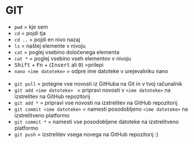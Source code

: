 # GIT
* `pwd` = kje sem
* `cd` = pojdi tja
* `cd ..` = pojdi en nivo nazaj
* `ls` = naštej elemente v nivoju
* `cat` = poglej vsebino določenega elementa
* `cat *` = poglej vsebino vseh elementov v nivoju
* <kbd>Shift</kbd> + <kbd>Fn</kbd> + (<kbd>Insert</kbd> ali <kbd>0</kbd>) =prilepi
* `nano <ime datoteke>` = odpre ime datoteke v urejevalniku nano
<br> </br>
* `git pull` = potegne vse novosti iz GitHuba na Git in v tvoj računalnik
* `git add <ime datoteke> ` = pripravi novosti v `<ime datoteke>` na izstrelitev na GitHub repozitorij
* `git add *` = pripravi vse novosti na izstrelitev na GitHub repozitorij
* `git commit <ime datoteke>` = namesti posodobljeno `<ime datoteke>` na izstrelitveno platformo
* `git commit *` = namesti vse posodobljene datoteke na izstrelitveno platformo
* `git push` = izstrelitev vsega novega na GitHub repozitorij :)
